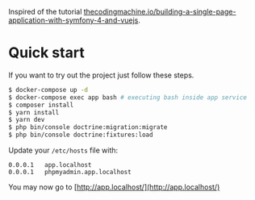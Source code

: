 Inspired of the tutorial [thecodingmachine.io/building-a-single-page-application-with-symfony-4-and-vuejs](https://thecodingmachine.io/building-a-single-page-application-with-symfony-4-and-vuejs).

# Quick start

If you want to try out the project just follow these steps.

```bash
$ docker-compose up -d
$ docker-compose exec app bash # executing bash inside app service
$ composer install
$ yarn install
$ yarn dev
$ php bin/console doctrine:migration:migrate
$ php bin/console doctrine:fixtures:load
```

Update your `/etc/hosts` file with:

```
0.0.0.1   app.localhost
0.0.0.1   phpmyadmin.app.localhost
```

You may now go to [http://app.localhost/](http://app.localhost/)

